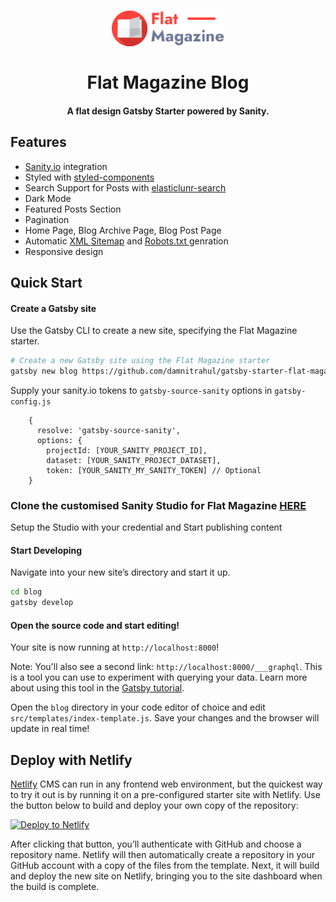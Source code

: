 <h1 align="center">
    <img alt="Flat Magazine" title="Flat Magazine" src="./src/images/logo.png" width="180"> <br/><br/>
    Flat Magazine Blog
</h1>

<h4 align="center">
 A flat design Gatsby Starter powered by Sanity.
</h4>

## Features

- [Sanity.io](https://www.sanity.io/) integration
- Styled with [styled-components](https://styled-components.com/)
- Search Support for Posts with [elasticlunr-search](https://www.gatsbyjs.org/packages/@gatsby-contrib/gatsby-plugin-elasticlunr-search)
- Dark Mode
- Featured Posts Section
- Pagination
- Home Page, Blog Archive Page, Blog Post Page
- Automatic [XML Sitemap](https://www.gatsbyjs.org/packages/gatsby-plugin-sitemap) and [Robots.txt ](https://www.gatsbyjs.org/packages/gatsby-plugin-robots-txt) genration
- Responsive design

## Quick Start

#### Create a Gatsby site

Use the Gatsby CLI to create a new site, specifying the Flat Magazine starter.

```sh
# Create a new Gatsby site using the Flat Magazine starter
gatsby new blog https://github.com/damnitrahul/gatsby-starter-flat-magazine
```

Supply your sanity.io tokens to `gatsby-source-sanity` options in `gatsby-config.js`

```
    {
      resolve: 'gatsby-source-sanity',
      options: {
        projectId: [YOUR_SANITY_PROJECT_ID],
        dataset: [YOUR_SANITY_PROJECT_DATASET],
        token: [YOUR_SANITY_MY_SANITY_TOKEN] // Optional
    }
```

### Clone the customised Sanity Studio for Flat Magazine [HERE](https://github.com/damnitrahul/sanity-studio-flat-magazine)

Setup the Studio with your credential and Start publishing content

#### Start Developing

Navigate into your new site’s directory and start it up.

```sh
cd blog
gatsby develop
```

#### Open the source code and start editing!

Your site is now running at `http://localhost:8000`!

Note: You'll also see a second link: `http://localhost:8000/___graphql`. This is a tool you can use to experiment with querying your data. Learn more about using this tool in the [Gatsby tutorial](https://www.gatsbyjs.org/tutorial/part-five/#introducing-graphiql).

Open the `blog` directory in your code editor of choice and edit `src/templates/index-template.js`. Save your changes and the browser will update in real time!

## Deploy with Netlify

[Netlify](https://netlify.com) CMS can run in any frontend web environment, but the quickest way to try it out is by running it on a pre-configured starter site with Netlify. Use the button below to build and deploy your own copy of the repository:

<a href="https://app.netlify.com/start/deploy?repository=https://github.com/damnitrahul/gatsby-starter-flat-magazine" target="_blank"><img src="https://www.netlify.com/img/deploy/button.svg" alt="Deploy to Netlify"></a>

After clicking that button, you’ll authenticate with GitHub and choose a repository name. Netlify will then automatically create a repository in your GitHub account with a copy of the files from the template. Next, it will build and deploy the new site on Netlify, bringing you to the site dashboard when the build is complete.
